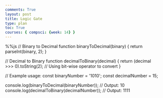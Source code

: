 ```yaml
---
comments: True
layout: post
title: Logic Gate
type: plan
toc: True
courses: { compsci: {week: 14} }
---
```

%%js
// Binary to Decimal
function binaryToDecimal(binary) {
  return parseInt(binary, 2);
}

// Decimal to Binary
function decimalToBinary(decimal) {
  return (decimal >>> 0).toString(2); // Using bit-wise operator to convert
}

// Example usage:
const binaryNumber = '1010';
const decimalNumber = 15;

console.log(binaryToDecimal(binaryNumber)); // Output: 10
console.log(decimalToBinary(decimalNumber)); // Output: 1111
